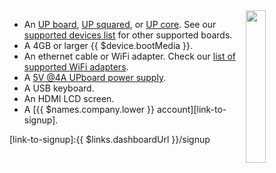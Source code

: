 <img style="float: right;padding-left: 10px;" src="/img/up-board/up-board.png" width="25%">

* An [UP board][up-board], [UP squared][up2], or [UP core][upcore]. See our [supported devices list][supportedDevicesList] for other supported boards.
* A 4GB or larger {{ $device.bootMedia }}.
* An ethernet cable or WiFi adapter. Check our [list of supported WiFi adapters][wifiAdapters].
* A [5V @4A UPboard power supply][psu].
* A USB keyboard.
* An HDMI LCD screen.
* A [{{ $names.company.lower }} account][link-to-signup].

[up-board]:https://www.up-board.org/
[up2]:https://www.up-board.org/upsquared/specifications
[upcore]:https://www.up-board.org/upcore/specifications
[psu]:https://up-shop.org/default/accessory/power-adapter.html
[wifiAdapters]:/hardware/wifi-dongles/
[supportedDevicesList]:/hardware/devices/

[link-to-signup]:{{ $links.dashboardUrl }}/signup
